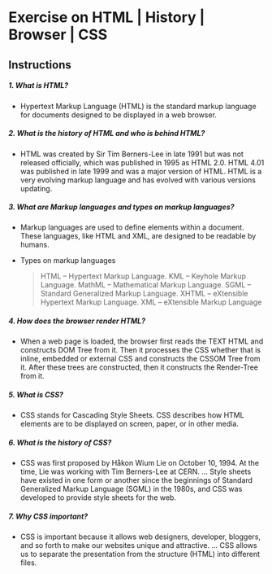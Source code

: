 # Exercise on HTML | History | Browser | CSS

## Instructions

##### 1. What is HTML?

- Hypertext Markup Language (HTML) is the standard markup language for documents designed to be displayed in a web browser.

##### 2. What is the history of HTML and who is behind HTML?

- HTML was created by Sir Tim Berners-Lee in late 1991 but was not released officially, which was published in 1995 as HTML 2.0. HTML 4.01 was published in late 1999 and was a major version of HTML. HTML is a very evolving markup language and has evolved with various versions updating.

##### 3. What are Markup languages and types on markup languages?

- Markup languages are used to define elements within a document. These languages, like HTML and XML, are designed to be readable by humans.

- Types on markup languages
    > HTML – Hypertext Markup Language.
    > KML – Keyhole Markup Language.
    > MathML – Mathematical Markup Language.
    > SGML – Standard Generalized Markup Language.
    > XHTML – eXtensible Hypertext Markup Language.
    > XML – eXtensible Markup Language

##### 4. How does the browser render HTML?

- When a web page is loaded, the browser first reads the TEXT HTML and constructs DOM Tree from it. Then it processes the CSS whether that is inline, embedded or external CSS and constructs the CSSOM Tree from it. After these trees are constructed, then it constructs the Render-Tree from it.

##### 5. What is CSS?

- CSS stands for Cascading Style Sheets. CSS describes how HTML elements are to be displayed on screen, paper, or in other media. 

##### 6. What is the history of CSS?

- CSS was first proposed by Håkon Wium Lie on October 10, 1994. At the time, Lie was working with Tim Berners-Lee at CERN. ... Style sheets have existed in one form or another since the beginnings of Standard Generalized Markup Language (SGML) in the 1980s, and CSS was developed to provide style sheets for the web.

##### 7. Why CSS important?

- CSS is important because it allows web designers, developer, bloggers, and so forth to make our websites unique and attractive. ... CSS allows us to separate the presentation from the structure (HTML) into different files.



